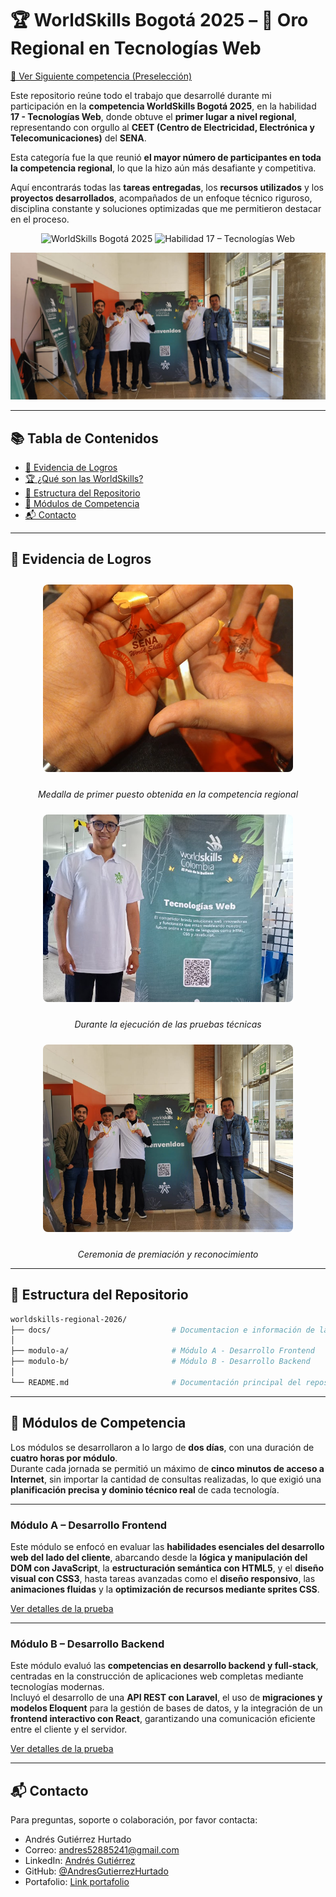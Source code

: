 # 🏆 WorldSkills Bogotá 2025 – 🏅 Oro Regional en Tecnologías Web

[🥈 Ver Siguiente competencia (Preselección)](https://github.com/AndresGutierrezHurtado/worldskills-preseleccion-2025)

Este repositorio reúne todo el trabajo que desarrollé durante mi participación en la **competencia WorldSkills Bogotá 2025**, en la habilidad **17 - Tecnologías Web**, donde obtuve el **primer lugar a nivel regional**, representando con orgullo al **CEET (Centro de Electricidad, Electrónica y Telecomunicaciones)** del **SENA**.

Esta categoría fue la que reunió **el mayor número de participantes en toda la competencia regional**, lo que la hizo aún más desafiante y competitiva.

Aquí encontrarás todas las **tareas entregadas**, los **recursos utilizados** y los **proyectos desarrollados**, acompañados de un enfoque técnico riguroso, disciplina constante y soluciones optimizadas que me permitieron destacar en el proceso.

<div align="center">

![WorldSkills Bogotá 2025](https://img.shields.io/badge/WorldSkills-Bogotá_2025-005EB8?style=for-the-badge)
![Habilidad 17 – Tecnologías Web](https://img.shields.io/badge/Habilidad-17_Tecnologías_Web-orange?style=for-the-badge)

</div>

![Ceremonia de Premiación](docs/images/premiacion.jpg)

---

## 📚 Tabla de Contenidos

-   [🏅 Evidencia de Logros](#-evidencia-de-logros)
-   [🏆 ¿Qué son las WorldSkills?](#-qué-son-las-worldskills)
-   [📁 Estructura del Repositorio](#-estructura-del-repositorio)
-   [🎯 Módulos de Competencia](#-módulos-de-competencia)
-   [📬 Contacto](#-contacto)

---

## 🏅 Evidencia de Logros

<div align="center">

<img src="docs/images/medalla.jpg" alt="Medalla de Oro" width="400" height="300" style="object-fit: cover; border-radius: 8px; margin: 10px;">

_Medalla de primer puesto obtenida en la competencia regional_

<img src="docs/images/prueba.jpg" alt="Momento de la Prueba" width="400" height="300" style="object-fit: cover; border-radius: 8px; margin: 10px;">

_Durante la ejecución de las pruebas técnicas_

<img src="docs/images/premiacion.jpg" alt="Ceremonia de Premiación" width="400" height="300" style="object-fit: cover; border-radius: 8px; margin: 10px;">

_Ceremonia de premiación y reconocimiento_

</div>

---

## 📁 Estructura del Repositorio

```bash
worldskills-regional-2026/
├── docs/                           # Documentacion e información de la competencia
│
├── modulo-a/                       # Módulo A - Desarrollo Frontend
├── modulo-b/                       # Módulo B - Desarrollo Backend
│
└── README.md                       # Documentación principal del repositorio
```

---

## 🎯 Módulos de Competencia

Los módulos se desarrollaron a lo largo de **dos días**, con una duración de **cuatro horas por módulo**.  
Durante cada jornada se permitió un máximo de **cinco minutos de acceso a Internet**, sin importar la cantidad de consultas realizadas, lo que exigió una **planificación precisa y dominio técnico real** de cada tecnología.

---

### Módulo A – Desarrollo Frontend

Este módulo se enfocó en evaluar las **habilidades esenciales del desarrollo web del lado del cliente**, abarcando desde la **lógica y manipulación del DOM con JavaScript**, la **estructuración semántica con HTML5**, y el **diseño visual con CSS3**, hasta tareas avanzadas como el **diseño responsivo**, las **animaciones fluidas** y la **optimización de recursos mediante sprites CSS**.  

[Ver detalles de la prueba](./dia-01/README.md)

---

### Módulo B – Desarrollo Backend

Este módulo evaluó las **competencias en desarrollo backend y full-stack**, centradas en la construcción de aplicaciones web completas mediante tecnologías modernas.  
Incluyó el desarrollo de una **API REST con Laravel**, el uso de **migraciones y modelos Eloquent** para la gestión de bases de datos, y la integración de un **frontend interactivo con React**, garantizando una comunicación eficiente entre el cliente y el servidor.

[Ver detalles de la prueba](./dia-02/README.md)

---

## 📬 Contacto

Para preguntas, soporte o colaboración, por favor contacta:

-   Andrés Gutiérrez Hurtado
-   Correo: [andres52885241@gmail.com](mailto:andres52885241@gmail.com)
-   LinkedIn: [Andrés Gutiérrez](https://www.linkedin.com/in/andr%C3%A9s-guti%C3%A9rrez-hurtado-25946728b/)
-   GitHub: [@AndresGutierrezHurtado](https://github.com/AndresGutierrezHurtado)
-   Portafolio: [Link portafolio](https://andres-portfolio-b4dv.onrender.com)
